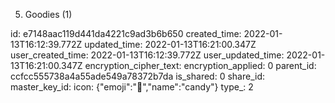 5. Goodies (1)

id: e7148aac119d441da4221c9ad3b6b650
created_time: 2022-01-13T16:12:39.772Z
updated_time: 2022-01-13T16:21:00.347Z
user_created_time: 2022-01-13T16:12:39.772Z
user_updated_time: 2022-01-13T16:21:00.347Z
encryption_cipher_text: 
encryption_applied: 0
parent_id: ccfcc555738a4a55ade549a78372b7da
is_shared: 0
share_id: 
master_key_id: 
icon: {"emoji":"🍬","name":"candy"}
type_: 2